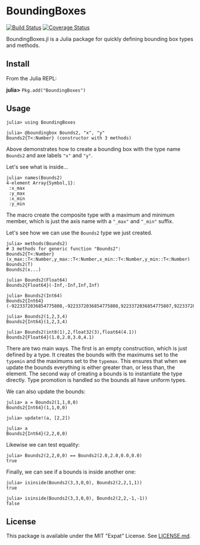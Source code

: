 # BoundingBoxes

[![Build Status](https://travis-ci.org/Voxel8/BoundingBoxes.jl.svg?branch=master)](https://travis-ci.org/Voxel8/BoundingBoxes.jl)
[![Coverage Status](https://img.shields.io/coveralls/Voxel8/BoundingBoxes.jl.svg)](https://coveralls.io/r/Voxel8/BoundingBoxes.jl)

BoundingBoxes.jl is a Julia package for quickly defining bounding box types and methods.

## Install
From the Julia REPL:

**julia>** `Pkg.add("BoundingBoxes")`

## Usage
```
julia> using BoundingBoxes

julia> @boundingbox Bounds2, "x", "y"
Bounds2{T<:Number} (constructor with 3 methods)
```
Above demonstrates how to create a bounding box with the type name `Bounds2` and axe labels `"x"` and `"y"`.

Let's see what is inside...
```
julia> names(Bounds2)
4-element Array{Symbol,1}:
 :x_max
 :y_max
 :x_min
 :y_min

```
The macro create the composite type with a maximum and minimum member, which is just the axis name with a `"_max"` and `"_min"` suffix.

Let's see how we can use the `Bounds2` type we just created.
```
julia> methods(Bounds2)
# 3 methods for generic function "Bounds2":
Bounds2{T<:Number}(x_max::T<:Number,y_max::T<:Number,x_min::T<:Number,y_min::T<:Number)
Bounds2(T)
Bounds2(x...)

julia> Bounds2(Float64)
Bounds2{Float64}(-Inf,-Inf,Inf,Inf)

julia> Bounds2(Int64)
Bounds2{Int64}(-9223372036854775808,-9223372036854775808,9223372036854775807,9223372036854775807)

julia> Bounds2(1,2,3,4)
Bounds2{Int64}(1,2,3,4)

julia> Bounds2(int8(1),2,float32(3),float64(4.1))
Bounds2{Float64}(1.0,2.0,3.0,4.1)
```
There are two main ways. The first is an empty construction, which is just defined by a type. It creates the bounds with the maximums set to the `typemin` and the maximums set to the `typemax`. This ensures that when we update the bounds everything is either greater than, or less than, the element. The second way of creating a bounds is to instantiate the type directly. Type promotion is handled so the bounds all have uniform types.

We can also update the bounds:
```
julia> a = Bounds2(1,1,0,0)
Bounds2{Int64}(1,1,0,0)

julia> update!(a, [2,2])

julia> a
Bounds2{Int64}(2,2,0,0)
```

Likewise we can test equality:
```
julia> Bounds2(2,2,0,0) == Bounds2(2.0,2.0,0.0,0.0)
true
```

Finally, we can see if a bounds is inside another one:
```
julia> isinside(Bounds2(3,3,0,0), Bounds2(2,2,1,1))
true

julia> isinside(Bounds2(3,3,0,0), Bounds2(2,2,-1,-1))
false
```

## License
This package is available under the MIT "Expat" License. See [LICENSE.md](./LICENSE.md).

